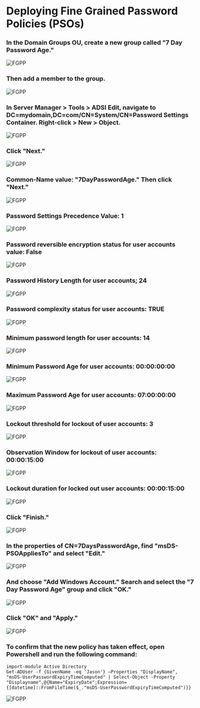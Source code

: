 <h1>Deploying Fine Grained Password Policies (PSOs)</h1>

### In the Domain Groups OU, create a new group called "7 Day Password Age." 
![FGPP](https://github.com/whuynhit/ActiveDirectory/blob/main/Securing%20Domain/Deploying%20Fine%20Grained%20Password%20Policies%20(PSOs)/sub/1.png)

### Then add a member to the group.
![FGPP](https://github.com/whuynhit/ActiveDirectory/blob/main/Securing%20Domain/Deploying%20Fine%20Grained%20Password%20Policies%20(PSOs)/sub/2.png)

### In Server Manager > Tools > ADSI Edit, navigate to DC=mydomain,DC=com/CN=System/CN=Password Settings Container. Right-click > New > Object.
![FGPP](https://github.com/whuynhit/ActiveDirectory/blob/main/Securing%20Domain/Deploying%20Fine%20Grained%20Password%20Policies%20(PSOs)/sub/3.png)

### Click "Next."
![FGPP](https://github.com/whuynhit/ActiveDirectory/blob/main/Securing%20Domain/Deploying%20Fine%20Grained%20Password%20Policies%20(PSOs)/sub/4.png)

### Common-Name value: "7DayPasswordAge." Then click "Next."
![FGPP](https://github.com/whuynhit/ActiveDirectory/blob/main/Securing%20Domain/Deploying%20Fine%20Grained%20Password%20Policies%20(PSOs)/sub/5.png)

### Password Settings Precedence Value: 1
![FGPP](https://github.com/whuynhit/ActiveDirectory/blob/main/Securing%20Domain/Deploying%20Fine%20Grained%20Password%20Policies%20(PSOs)/sub/6.png)

### Password reversible encryption status for user accounts value: False
![FGPP](https://github.com/whuynhit/ActiveDirectory/blob/main/Securing%20Domain/Deploying%20Fine%20Grained%20Password%20Policies%20(PSOs)/sub/7.png)

### Password History Length for user accounts; 24
![FGPP](https://github.com/whuynhit/ActiveDirectory/blob/main/Securing%20Domain/Deploying%20Fine%20Grained%20Password%20Policies%20(PSOs)/sub/8.png)

### Password complexity status for user accounts: TRUE
![FGPP](https://github.com/whuynhit/ActiveDirectory/blob/main/Securing%20Domain/Deploying%20Fine%20Grained%20Password%20Policies%20(PSOs)/sub/9.png)

### Minimum password length for user accounts: 14
![FGPP](https://github.com/whuynhit/ActiveDirectory/blob/main/Securing%20Domain/Deploying%20Fine%20Grained%20Password%20Policies%20(PSOs)/sub/10.png)

### Minimum Password Age for user accounts: 00:00:00:00
![FGPP](https://github.com/whuynhit/ActiveDirectory/blob/main/Securing%20Domain/Deploying%20Fine%20Grained%20Password%20Policies%20(PSOs)/sub/11.png)

### Maximum Password Age for user accounts: 07:00:00:00
![FGPP](https://github.com/whuynhit/ActiveDirectory/blob/main/Securing%20Domain/Deploying%20Fine%20Grained%20Password%20Policies%20(PSOs)/sub/12.png)

### Lockout threshold for lockout of user accounts: 3
![FGPP](https://github.com/whuynhit/ActiveDirectory/blob/main/Securing%20Domain/Deploying%20Fine%20Grained%20Password%20Policies%20(PSOs)/sub/13.png)

### Observation Window for lockout of user accounts: 00:00:15:00
![FGPP](https://github.com/whuynhit/ActiveDirectory/blob/main/Securing%20Domain/Deploying%20Fine%20Grained%20Password%20Policies%20(PSOs)/sub/14.png)

### Lockout duration for locked out user accounts: 00:00:15:00
![FGPP](https://github.com/whuynhit/ActiveDirectory/blob/main/Securing%20Domain/Deploying%20Fine%20Grained%20Password%20Policies%20(PSOs)/sub/15.png)

### Click "Finish."
![FGPP](https://github.com/whuynhit/ActiveDirectory/blob/main/Securing%20Domain/Deploying%20Fine%20Grained%20Password%20Policies%20(PSOs)/sub/16.png)

### In the properties of CN=7DaysPasswordAge, find "msDS-PSOAppliesTo" and select "Edit." 
![FGPP](https://github.com/whuynhit/ActiveDirectory/blob/main/Securing%20Domain/Deploying%20Fine%20Grained%20Password%20Policies%20(PSOs)/sub/17.png)

### And choose "Add Windows Account." Search and select the "7 Day Password Age" group and click "OK."
![FGPP](https://github.com/whuynhit/ActiveDirectory/blob/main/Securing%20Domain/Deploying%20Fine%20Grained%20Password%20Policies%20(PSOs)/sub/18.png)

### Click "OK" and "Apply."
![FGPP](https://github.com/whuynhit/ActiveDirectory/blob/main/Securing%20Domain/Deploying%20Fine%20Grained%20Password%20Policies%20(PSOs)/sub/19.png)

### To confirm that the new policy has taken effect, open Powershell and run the following command:
```
import-module Active Directory
Get-ADUser -f {GivenName -eq 'Jason'} –Properties "DisplayName", "msDS-UserPasswordExpiryTimeComputed" | Select-Object -Property "Displayname",@{Name="ExpiryDate";Expression={[datetime]::FromFileTime($_."msDS-UserPasswordExpiryTimeComputed")}}
```
![FGPP](https://github.com/whuynhit/ActiveDirectory/blob/main/Securing%20Domain/Deploying%20Fine%20Grained%20Password%20Policies%20(PSOs)/sub/20.png)
